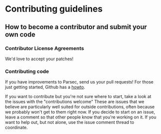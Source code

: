 # Contributing guidelines

## How to become a contributor and submit your own code

### Contributor License Agreements

We'd love to accept your patches! 

### Contributing code

If you have improvements to Parsec, send us your pull requests! For those
just getting started, Github has a [howto](https://help.github.com/articles/using-pull-requests/).

If you want to contribute but you're not sure where to start, take a look at the issues with the "contributions welcome" 
These are issues that we believe are particularly well suited for outside contributions, often because we probably won't get to them right now. If you decide to start on an issue, leave a comment so that other people know that you're working on it. If you want to help out, but not alone, use the issue comment thread to coordinate.
